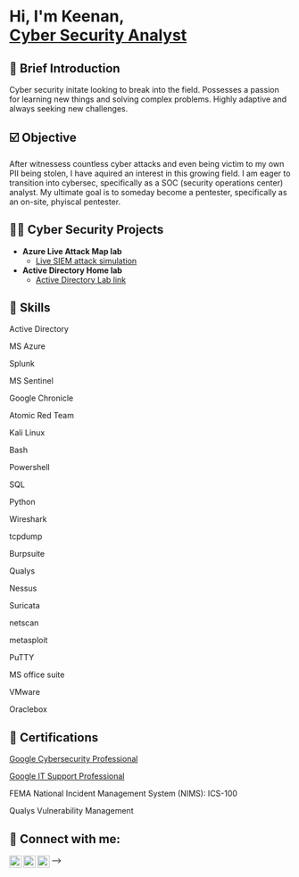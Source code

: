 <h1>Hi, I'm Keenan, <br/><a href="https://github.com/Tchungsec">Cyber Security Analyst</a>

  ## 💬 Brief Introduction
Cyber security initate looking to break into the field. Possesses a passion for learning new things and solving complex problems. Highly adaptive and always seeking new challenges.

  ## ☑️ Objective 
After witnessess countless cyber attacks and even being victim to my own PII being stolen, I have aquired an interest in this growing field. I am eager to transition into cybersec, specifically as a SOC (security operations center) analyst. My ultimate goal is to someday become a pentester, specifically as an on-site, phyiscal pentester. 


<h2>👨‍💻 Cyber Security Projects</h2>


- <b>Azure Live Attack Map lab</b>
  - [Live SIEM attack simulation](https://github.com/TChungSEC/Azure_Sentinel_VM_SIEM_Map/tree/main)
- <b>Active Directory Home lab</b>
  - [Active Directory Lab link](https://github.com/TChungSEC/Active-Directory-Splunk-Lab)
 
 ## 🔑 Skills

  Active Directory
  
  MS Azure
   
  Splunk 
  
  MS Sentinel
  
  Google Chronicle

  Atomic Red Team
  
  Kali Linux
  
  Bash
  
  Powershell
  
  SQL
  
  Python
  
  Wireshark

  tcpdump
  
  Burpsuite
  
  Qualys
  
  Nessus
  
  Suricata
  
  netscan
  
  metasploit
  
  PuTTY
  
  MS office suite
  
  VMware
  
  Oraclebox

<h2>📃 Certifications</h2>

[Google Cybersecurity Professional](https://coursera.org/share/26fe7ec252445b42ca6da81142defdcd)

[Google IT Support Professional](https://coursera.org/share/bd598c7ca86d300fbc005b30aec80e1a)

FEMA National Incident Management System (NIMS): ICS-100

Qualys Vulnerability Management

<h2> 👋 Connect with me:</h2>

[<img align="left" alt="JoshMadakor | Twitter" width="22px" src="https://cdn.jsdelivr.net/npm/simple-icons@v3/icons/twitter.svg" />][twitter]
[<img align="left" alt="JoshMadakor | LinkedIn" width="22px" src="https://cdn.jsdelivr.net/npm/simple-icons@v3/icons/linkedin.svg" />][linkedin]
[<img align="left" alt="JoshMadakor | Instagram" width="22px" src="https://cdn.jsdelivr.net/npm/simple-icons@v3/icons/instagram.svg" />][instagram]

[twitter]: https://twitter.com/Tao_Sec
[instagram]: https://www.instagram.com/kdoed/
[linkedin]: https://linkedin.com/in/FILLHERE

<!--
**TChungSEC/TChungSEC** is a ✨ _special_ ✨ repository because its `README.md` (this file) appears on your GitHub profile.

Here are some ideas to get you started:

- 🔭 I’m currently working on ...
- 🌱 I’m currently learning ...
- 👯 I’m looking to collaborate on ...
- 🤔 I’m looking for help with ...
- 💬 Ask me about ...
- 📫 How to reach me: ...
- 😄 Pronouns: ...
- ⚡ Fun fact: ...
-->
-->
